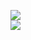 [![](https://img.shields.io/badge/Made%20With-Github%20Spray-lightgrey.svg?style=for-the-badge&logo=github)](https://github.com/Annihil/github-spray#376)  
[![](https://i.imgur.com/2DrTn0Z.gif)](https://github.com/Annihil/github-spray)
